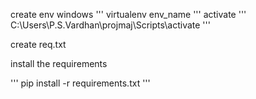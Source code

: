 create env
windows
'''
virtualenv env_name
'''
activate
'''
C:\Users\P.S.Vardhan\projmaj\Scripts\activate 
'''

create req.txt

install the requirements

'''
pip install -r requirements.txt
'''
